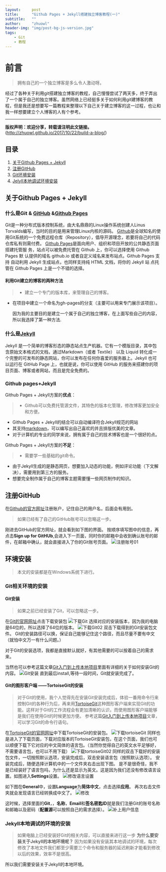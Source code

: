 ```yaml
---
layout:     post
title:      "Github Pages + Jekyll搭建独立博客教程(一)"
subtitle:   ""
author:     "zhuowl"
header-img: "img/post-bg-js-version.jpg"
tags:
    - Git
    - 教程
---
```

# 前言
>拥有自己的一个独立博客是多么令人激动呀。

经过了各种关于利用git搭建独立博客的教程，自己慢慢尝试了两天多，终于弄出了一个属于自己的独立博客。虽然网络上已经挺多关于如何利用git建博客的教程，但是我还是想要写一篇教程来整理以下自己关于建立博客的这一过程，也让和我一样想要建立个人博客的人有个参考。

---
**版权声明：欢迎分享，转载请注明此文链接。**
(http://zhuowl.github.io/2017/10/22/build-a-blog/)

## 目录
1. [关于Github Pages + Jekyll](#github-pages---jektll-is-what)
2. [注册GitHub](#github)
3. [Git环境安装](#setup)
4. [Jelyll本地调试环境安装](#jekyll-set)

## 关于Github Pages + Jekyll

### 什么是Git & [GitHub](https://github.com/) &[Github Pages](https://pages.github.com/)
Git是一种分布式版本控制系统，由大名鼎鼎的Linux操作系统创建人Linus Torvalds编写，当时的目的是用来管理Linux内核的源码。
[Github](https://github.com/)是全球知名的使用Git系统的一个免费远程仓库（Repository），倡导开源理念，若要将自己的代码仓库私有则需付费。
[Github Pages](https://pages.github.com/)是面向用户、组织和项目开放的公共静态页面搭建托管服 务，站点可以被免费托管在 Github 上，你可以选择使用 Github Pages 默 认提供的域名 github.io 或者自定义域名来发布站点。Github Pages 支持 自动利用 Jekyll 生成站点，也同样支持纯 HTML 文档，将你的 Jekyll 站 点托管在 Github Pages 上是一个不错的选择。

#### 利用Git建立的博客的两种方法
>- 建立一个专门的版本库，来管理自己的博客。
- 在项目中建立一个命名为gh-pages的分支（主要可以用来专门展示该项目）。

  因为我的主要目的是建立一个属于自己的独立博客，在上面写些自己的内容，所以我选择了第一种方法.

### 什么是[Jekyll](http://jekyll.com.cn/)
Jekyll 是一个简单的博客形态的静态站点生产机器。它有一个模版目录，其中包含原始文本格式的文档，通过Markdown（或者 Textile） 以及 Liquid 转化成一个完整的可发布的静态网站，你可以发布在任何你喜爱的服务器上。Jekyll 也可以运行在 GitHub Page 上，也就是说，你可以使用 GitHub 的服务来搭建你的项目页面、博客或者网站，而且是完全免费的。
### Github pages+Jekyll

Github Pages + Jekyll方案的**优点**：
>- Github可以免费托管源文件，其特色的版本化管理，修改博客更加安全和方便。
- Github Pages + Jekyll的结合可以自动编译符合Jekyll规范的网站
- 其支持[markdown](https://sspai.com/post/25137)，可以编写出自己喜欢的并且排版优美的文章。
- 对于计算机的专业的同学来说，拥有属于自己的技术博客也是一个很好的点。

Github Pages + Jekyll方案的**不足**：
>- 需要学一些基础的git命令。
- 由于Jekyll生成的是静态网页，想要加入动态的功能，例如评论功能（下文解决），需要用到第三方的服务。
- 想要完全制作属于自己的博客主题需要懂一些网页制作的知识。

## 注册GitHub
在[Github的官方网址](https://github.com/)注册账户，记住自己的用户名，后面会有用到。
>如果已经有了自己的GitHub账号可以忽略这一步。

刚进去GitHub的官方网址，就会看到如下图的界面。
按顺序填写图中的信息，再点击**Sign up for GitHUb**,会进入下一页面，同时你的邮箱中会收到确认账号的邮件，在邮箱中确认，就会直接进入了你的Git账号页面。
![注册账号01](/img/in-post/post-build-a-blog/git01.png)

## 环境安装
>本文的安装都是在Windows系统下进行。

### Git相关环境的安装
#### Git安装
>如果之前已经安装了Git，可以忽略这一步。

在[Git的官网网址](https://git-scm.com/)点击下载安装包
![下载Git](/img/in-post/post-build-a-blog/git-setup.png)
选择对应的安装版本，因为我的电脑是64位的，所以选择了64位的版本。
![下载Git02](/img/in-post/post-build-a-blog/git-setup02.png)
双击下载得到的Git安装包文件。
Git的安装路径可以换，保证自己能够记住这个路径，而且尽量不要有中文（就怕中文万一有什么问题。）

对于Git的安装选项，我都是直接默认就好，有其他需要的可以按着自己的需求来。

当然也可以参考这篇文章[Git入门到上传本地项目](http://www.cnblogs.com/specter45/p/github.html)里面有详细的关于如何安装Git的内容。
![Git安装](/img/in-post/post-build-a-blog/git-setup03.png)
直到最后install,等待一段时间，Git就安装完成了。

#### Git的图形客户端 ——TortoiseGit的安装
>对于Git的使用，我个人觉得先在安装Git安装完成后，体验一番用命令行来控制Git的各种行为后，再来用[TortoiseGit](https://tortoisegit.org/)这种图形客户端来实现Git的功能。这样对于Git的工作流程会有更加清晰的认识，而使用图形客户端能够是我们在使用Git的时候更加方便。
> 参考这篇[Git入门到上传本地项目](http://www.cnblogs.com/specter45/p/github.html)文章，可以学习Git的命令行语句。


在[TortoiseGit的官网网址](https://tortoisegit.org/)中下载TortoiseGit的安装包。
![下载tortoiseGit](/img/in-post/post-build-a-blog/git-setup05.png)
同样也是进入了下载页面，下载对应版本的TortoiseGit安装包，在这个页面，我们也可以顺便下载下它对应的中文简体的语言包。（当然你觉得自己的英文水平足够好，不需要语言包，也可以不用下载）
![下载tortoiseGit02](/img/in-post/post-build-a-blog/git-setup04.png)
同样的双击下载好的安装包文件，一切按照默认选项，安装完成后，双击安装语言包（按照默认选项）。
安装完成后，随便选择计算机中的一个文件夹右击出现下图。
是不是很奇怪，我不是已经装好了语言包吗，为什么还是显示为英文。这是因为我们还没有修改语言设置。如图进入**Settings**设置。
![修改语言设置](/img/in-post/post-build-a-blog/git-setup07.png)


如下图在**General**中，设置**Language**为**简体中文**，点击选择**应用**。
再次右击文件夹就会发现语言已经转换成中文了。
![修改](/img/in-post/post-build-a-blog/git-setup08.png)

这时候，选择里面的**Git**，，**名称**，**Email**和**签名密匙ID**就是我们注册Git的账号名称和邮箱以及密码（**配置源**可以按照自己的需求选择）。
![补上用户信息](/img/in-post/post-build-a-blog/git-setup09.png)

### Jekyll本地调试的环境的安装
>如果电脑上已经安装好Git的相关内容，可以直接来进行这一步
**为什么要安装关于Jekyll的本地环境呢？**
因为如果没有安装其本地调试的环境，每次修改了本地文件我们都至少需要三个命令和服务器的延迟刷新才能看到修改以后的效果，效率不是很高。

所以我们需要安装关于Jekyll的本地环境。




